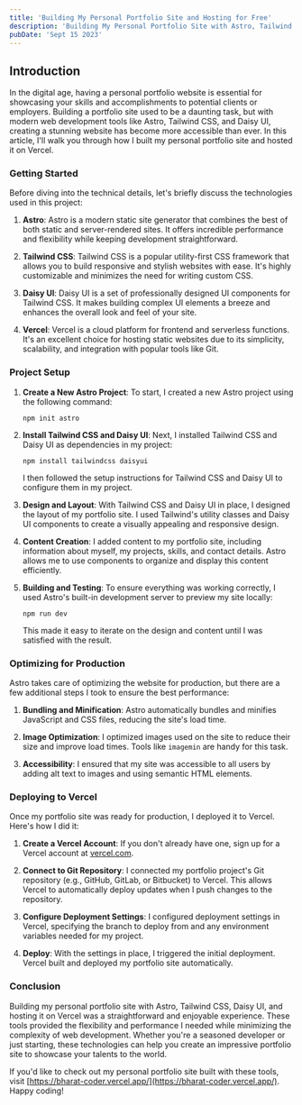 ```yaml
---
title: 'Building My Personal Portfolio Site and Hosting for Free'
description: 'Building My Personal Portfolio Site with Astro, Tailwind CSS, Daisy UI, and Hosting on Vercel'
pubDate: 'Sept 15 2023'
---
```


## Introduction

In the digital age, having a personal portfolio website is essential for showcasing your skills and accomplishments to potential clients or employers. Building a portfolio site used to be a daunting task, but with modern web development tools like Astro, Tailwind CSS, and Daisy UI, creating a stunning website has become more accessible than ever. In this article, I'll walk you through how I built my personal portfolio site and hosted it on Vercel.

### Getting Started

Before diving into the technical details, let's briefly discuss the technologies used in this project:

1. **Astro**: Astro is a modern static site generator that combines the best of both static and server-rendered sites. It offers incredible performance and flexibility while keeping development straightforward.

2. **Tailwind CSS**: Tailwind CSS is a popular utility-first CSS framework that allows you to build responsive and stylish websites with ease. It's highly customizable and minimizes the need for writing custom CSS.

3. **Daisy UI**: Daisy UI is a set of professionally designed UI components for Tailwind CSS. It makes building complex UI elements a breeze and enhances the overall look and feel of your site.

4. **Vercel**: Vercel is a cloud platform for frontend and serverless functions. It's an excellent choice for hosting static websites due to its simplicity, scalability, and integration with popular tools like Git.

### Project Setup

1. **Create a New Astro Project**: To start, I created a new Astro project using the following command:

   ```
   npm init astro
   ```

2. **Install Tailwind CSS and Daisy UI**: Next, I installed Tailwind CSS and Daisy UI as dependencies in my project:

   ```
   npm install tailwindcss daisyui
   ```

   I then followed the setup instructions for Tailwind CSS and Daisy UI to configure them in my project.

3. **Design and Layout**: With Tailwind CSS and Daisy UI in place, I designed the layout of my portfolio site. I used Tailwind's utility classes and Daisy UI components to create a visually appealing and responsive design.

4. **Content Creation**: I added content to my portfolio site, including information about myself, my projects, skills, and contact details. Astro allows me to use components to organize and display this content efficiently.

5. **Building and Testing**: To ensure everything was working correctly, I used Astro's built-in development server to preview my site locally:

   ```
   npm run dev
   ```

   This made it easy to iterate on the design and content until I was satisfied with the result.

### Optimizing for Production

Astro takes care of optimizing the website for production, but there are a few additional steps I took to ensure the best performance:

1. **Bundling and Minification**: Astro automatically bundles and minifies JavaScript and CSS files, reducing the site's load time.

2. **Image Optimization**: I optimized images used on the site to reduce their size and improve load times. Tools like `imagemin` are handy for this task.

3. **Accessibility**: I ensured that my site was accessible to all users by adding alt text to images and using semantic HTML elements.

### Deploying to Vercel

Once my portfolio site was ready for production, I deployed it to Vercel. Here's how I did it:

1. **Create a Vercel Account**: If you don't already have one, sign up for a Vercel account at [vercel.com](https://vercel.com/).

2. **Connect to Git Repository**: I connected my portfolio project's Git repository (e.g., GitHub, GitLab, or Bitbucket) to Vercel. This allows Vercel to automatically deploy updates when I push changes to the repository.

3. **Configure Deployment Settings**: I configured deployment settings in Vercel, specifying the branch to deploy from and any environment variables needed for my project.

4. **Deploy**: With the settings in place, I triggered the initial deployment. Vercel built and deployed my portfolio site automatically.

### Conclusion

Building my personal portfolio site with Astro, Tailwind CSS, Daisy UI, and hosting it on Vercel was a straightforward and enjoyable experience. These tools provided the flexibility and performance I needed while minimizing the complexity of web development. Whether you're a seasoned developer or just starting, these technologies can help you create an impressive portfolio site to showcase your talents to the world.

If you'd like to check out my personal portfolio site built with these tools, visit [https://bharat-coder.vercel.app/](https://bharat-coder.vercel.app/). Happy coding!
